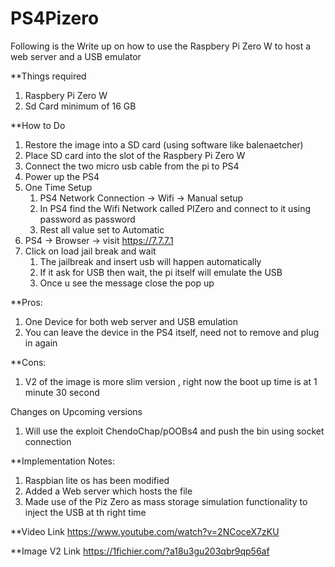 # PS4Pizero
Following is the Write up on how to use the Raspbery Pi Zero W to host a web server and a USB emulator

**Things required
1. Raspbery Pi Zero W 
2. Sd Card minimum of 16 GB

**How to Do
1. Restore the image into a SD card (using software like balenaetcher)
2. Place SD card into the slot of the Raspbery Pi Zero W 
3. Connect the two micro usb cable from the pi to PS4
4. Power up the PS4
5. One Time Setup
    1. PS4 Network Connection -> Wifi -> Manual setup
    2. In PS4 find the Wifi Network called PIZero and connect to it using password as password
    3. Rest all value set to Automatic
6. PS4 -> Browser -> visit https://7.7.7.1
7. Click on load jail break and wait
    1. The jailbreak and insert usb will happen automatically
    2. If it ask for USB then wait, the pi itself will emulate the USB
    3. Once u see the message close the pop up

**Pros:
1. One Device for both web server and USB emulation
2. You can leave the device in the PS4 itself, need not to remove and plug in again

**Cons:
1. V2 of the image is more slim version , right now the boot up time is at 1 minute 30 second

Changes on Upcoming versions
1. Will use the exploit ChendoChap/pOOBs4 and push the bin using socket connection

**Implementation Notes:
1. Raspbian lite os has been modified 
2. Added a Web server which hosts the file
3. Made use of the Piz Zero as mass storage simulation functionality to inject the USB at th right time

**Video Link
https://www.youtube.com/watch?v=2NCoceX7zKU

**Image V2 Link
https://1fichier.com/?a18u3gu203qbr9qp56af
